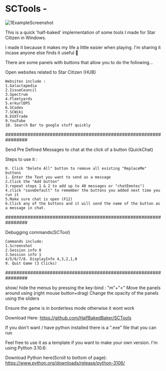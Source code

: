 # SCTools -

![1ExampleScreenshot](https://user-images.githubusercontent.com/71772783/222969300-9ab5e3b2-bb33-4c0b-960f-9d327dc10ce2.png)


This is a quick 'half-baked' implementation of some tools I made for Star Citizen in Windows.

I made it because it makes my life a little easier when playing.  I'm sharing it incase anyone else finds it useful :slightly_smiling_face: 

There are some panels with buttons that allow you to do the following...

  Open websites related to Star Citizen (HUB)

    Websites include : 
    1.Galactapedia
    2.IssueCouncil
    3.Spectrum
    4.Fleetyards
    5.erkurlDPS
    6.SCodex
    7.SCWiki
    8.EUXTrade
    9.YouTube
    10. Search Bar to google stuff quickly 

################################################################

Send Pre Defined Messages to chat at the click of a button (QuickChat) 

  Steps to use it :

    0. Click "Delete All" button to remove all existing "ReplaceMe" buttons
    1. Enter the Text you want to send as a message 
    2.Click the "Add button"
    3.repeat steps 1 & 2 to add up to 40 messages or "chatEmotes")
    4.click "saveDefault" to remember the buttons you added next time you run it 
    5.Make sure chat is open (F12) 
    6.Click any of the buttons and it will send the name of the button as a message in chat. 



################################################################

  Debugging commands(SCTool)

    Commands include:
    1.Screenshot
    2.Session info 0
    3.Session info 1
    4/5/6/7/8. DisplayInfo 4,3,2,1,0 
    9. Quit Game (3 Clicks)

################################################################


show/ hide the menus by pressing the key-bind : "m"+"<" 
Move the panels around using (right mouse button+drag)
Change the opacity of the panels using the sliders 

Ensure the game is in borderless mode otherwise it wont work 


Download Here:
https://github.com/HalfBakedBaker/SCTools  

If you don't want / have python installed there is a ".exe" file that you can run  

Feel free to use it as a template if you want to make your own version. I'm using Python 3.10.6:

Download Python here(Scroll to bottom of page): https://www.python.org/downloads/release/python-3106/ 
